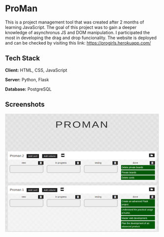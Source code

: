 
# ProMan




This is a project management tool that was created after 2 months of learning JavaScript. The goal of this project was to gain a deeper knowledge of asynchronus JS and DOM manipulation. I participated the most in developing the drag and drop funcionality. 
The website is deployed and can be checked by visiting this link:
https://progirls.herokuapp.com/
## Tech Stack

**Client:** HTML, CSS, JavaScript

**Server:** Python, Flask

**Database:** PostgreSQL


## Screenshots

![App Screenshot](https://raw.githubusercontent.com/CodecoolGlobal/proman-2-python-takacsberni/development/proman.png)

